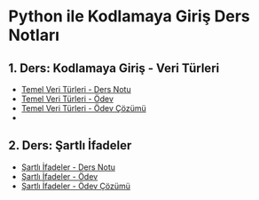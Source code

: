 # Python ile Kodlamaya Giriş Ders Notları

## 1. Ders: Kodlamaya Giriş - Veri Türleri
- <a href="1. Ders - Giriş/1. Kodlamaya Giriş - Veri Türleri.ipynb">Temel Veri Türleri - Ders Notu</a>
- <a href="1. Ders - Giriş/1. Ödev - Kodlamaya Giriş - Veri Türleri.ipynb">Temel Veri Türleri - Ödev</a>
- <a href="1. Ders - Giriş/1. Ödev Çözüm.ipynb">Temel Veri Türleri - Ödev Çözümü</a>
- 
## 2. Ders: Şartlı İfadeler
- <a href="2. Ders - Şartlı İfadeler/2. Şartlı İfadeler (Conditional Statements if-elif-else).ipynb">Şartlı İfadeler - Ders Notu</a>
- <a href="2. Ders - Şartlı İfadeler/Alıştırmalar - 2. Şartlı İfadeler (Conditional Statements if-elif-else)">Şartlı İfadeler - Ödev</a>
- <a href="2. Ders - Şartlı İfadeler/2. Şartlı İfadeler (Conditional Statements if-elif-else).ipynb">Şartlı İfadeler - Ödev Çözümü</a>




